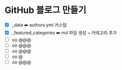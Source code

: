 # GitHub 블로그 만들기
- [x] _data ➡️ authors.yml 커스텀 
- [x] _featured_categories ➡️ md 파일 생성 ~ 카테고리 추가
- [ ] oo @@@
- [ ] oo @@@
- [ ] oo @@@
- [ ] oo @
- [ ] oo @@@
